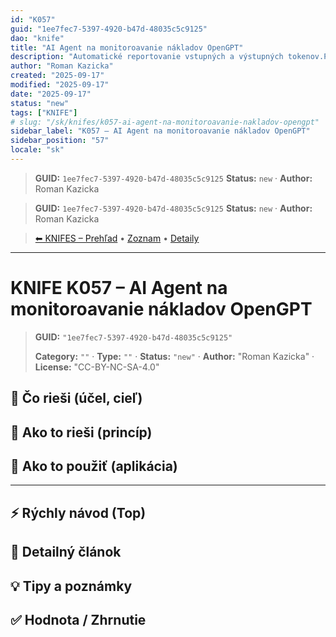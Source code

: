 ```yaml
---
id: "K057"
guid: "1ee7fec7-5397-4920-b47d-48035c5c9125"
dao: "knife"
title: "AI Agent na monitoroavanie nákladov OpenGPT"
description: "Automatické reportovanie vstupných a výstupných tokenov.Presne tak – toto má perfektný predpoklad stať sa AI Agentom"
author: "Roman Kazicka"
created: "2025-09-17"
modified: "2025-09-17"
date: "2025-09-17"
status: "new"
tags: ["KNIFE"]
# slug: "/sk/knifes/k057-ai-agent-na-monitoroavanie-nakladov-opengpt"
sidebar_label: "K057 – AI Agent na monitoroavanie nákladov OpenGPT"
sidebar_position: "57"
locale: "sk"
---
```

<!-- fm-visible: start -->
> **GUID:** `1ee7fec7-5397-4920-b47d-48035c5c9125`
> **Status:** `new` · **Author:** Roman Kazicka
<!-- fm-visible: end -->
<!-- body:start -->

<!-- fm-visible: start -->
> **GUID:** `1ee7fec7-5397-4920-b47d-48035c5c9125`
> **Status:** `new` · **Author:** Roman Kazicka
<!-- fm-visible: end -->
<!-- body:start -->

<!-- nav:knifes -->
> [⬅ KNIFES – Prehľad](../overview.md) • [Zoznam](../KNIFE_Overview_List.md) • [Detaily](../KNIFE_Overview_Details.md)
---
# KNIFE K057 – AI Agent na monitoroavanie nákladov OpenGPT
<!-- fm-visible: start -->

> **GUID:** `"1ee7fec7-5397-4920-b47d-48035c5c9125"`
>   
> **Category:** `""` · **Type:** `""` · **Status:** `"new"` · **Author:** "Roman Kazicka" · **License:** "CC-BY-NC-SA-4.0"
<!-- fm-visible: end -->


## 🎯 Čo rieši (účel, cieľ)

## 🧩 Ako to rieši (princíp)

## 🧪 Ako to použiť (aplikácia)

---

## ⚡ Rýchly návod (Top)

## 📜 Detailný článok

## 💡 Tipy a poznámky

## ✅ Hodnota / Zhrnutie
